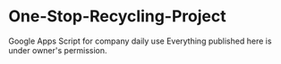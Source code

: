 # One-Stop-Recycling-Project
Google Apps Script for company daily use
Everything published here is under owner's permission. 
